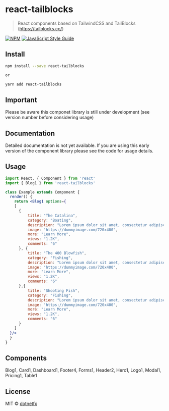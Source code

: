 # react-tailblocks

> React components based on TailwindCSS and TailBlocks (https://tailblocks.cc/)

[![NPM](https://img.shields.io/npm/v/react-tailblocks.svg)](https://www.npmjs.com/package/react-tailblocks) [![JavaScript Style Guide](https://img.shields.io/badge/code_style-standard-brightgreen.svg)](https://standardjs.com)

## Install

```bash
npm install --save react-tailblocks

or 

yarn add react-tailblocks
```

## Important
Please be aware this componet library is still under development (see version number before considering usage)

## Documentation
Detailed documentation is not yet available.  If you are using this early version of the component library
please see the code for usage details.

## Usage

```jsx
import React, { Component } from 'react'
import { Blog1 } from 'react-tailblocks'

class Example extends Component {
  render() {
    return <Blog1 options={
    [
      {
          title: "The Catalina",
          category: "Boating",
          description: "Lorem ipsum dolor sit amet, consectetur adipiscing elit. Fusce imperdiet hendrerit nisi quis viverra. Cras quis ipsum arcu. Phasellus in nibh mauris. Cras malesuada facilisis porttitor.",
          image: "https://dummyimage.com/720x400",
          more: "Learn More",
          views: "1.2K",
          comments: "6"
      }, {
          title: "The 400 Blowfish",
          category: "Fishing",
          description: "Lorem ipsum dolor sit amet, consectetur adipiscing elit. Fusce imperdiet hendrerit nisi quis viverra. Cras quis ipsum arcu. Phasellus in nibh mauris. Cras malesuada facilisis porttitor.",
          image: "https://dummyimage.com/720x400",
          more: "Learn More",
          views: "1.2K",
          comments: "6"
      },{
          title: "Shooting Fish",
          category: "Fishing",
          description: "Lorem ipsum dolor sit amet, consectetur adipiscing elit. Fusce imperdiet hendrerit nisi quis viverra. Cras quis ipsum arcu. Phasellus in nibh mauris. Cras malesuada facilisis porttitor.",
          image: "https://dummyimage.com/720x400",
          more: "Learn More",
          views: "1.2K",
          comments: "6"
      }
    ]
  }/>
  }
}
```

## Components
Blog1, 
Card1, 
Dashboard1, 
Footer4, 
Forms1, 
Header2, 
Hero1, 
Logo1, 
Modal1, 
Pricing1, 
Table1

## License

MIT © [dotnetfx](https://github.com/dotnetfx)
